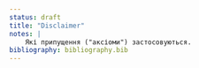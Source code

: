 ```yaml
---
status: draft
title: "Disclaimer"
notes: |
    Які припущення ("аксіоми") застосовуються.
bibliography: bibliography.bib
---
```

